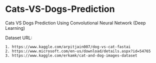 # Cats-VS-Dogs-Prediction
Cats VS Dogs Prediction Using Convolutional Neural Network (Deep Learning)

Dataset URL: 
    
    1. https://www.kaggle.com/arpitjain007/dog-vs-cat-fastai
    2. https://www.microsoft.com/en-us/download/details.aspx?id=54765
    3. https://www.kaggle.com/erkamk/cat-and-dog-images-dataset
